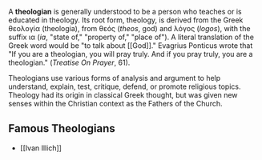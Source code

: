 A **theologian** is generally understood to be a person who teaches or is educated in theology. Its root form, theology, is derived from the Greek θεολογία (theologia), from θεός (_theos_, god) and λόγος (_logos_), with the suffix ια (_ia_, "state of," "property of," "place of"). A literal translation of the Greek word would be "to talk about [[God]]." Evagrius Ponticus wrote that "If you are a theologian, you will pray truly. And if you pray truly, you are a theologian." (_Treatise On Prayer_, 61).

Theologians use various forms of analysis and argument to help understand, explain, test, critique, defend, or promote religious topics. Theology had its origin in classical Greek thought, but was given new senses within the Christian context as the Fathers of the Church.

## Famous Theologians
- [[Ivan Illich]]